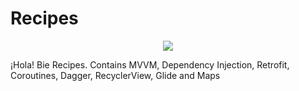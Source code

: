 # Recipes

<p align="center">
    <img src="https://github.com/mishra3452/CoordinatorLayout-Example/blob/master/assets/using-coordinator-layout-in-android-banner.jpg">
</p>

¡Hola! Bie 
Recipes. Contains MVVM, Dependency Injection, Retrofit, Coroutines, Dagger, RecyclerView, Glide and Maps
